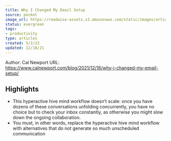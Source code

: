 ```yaml
---
title: Why I Changed My Email Setup
source: pocket
image_url: https://readwise-assets.s3.amazonaws.com/static/images/article1.be68295a7e40.png
status: evergreen
tags: 
- productivity 
type: articles
created: 5/2/22
updated: 12/18/21
---
```


Author: Cal Newport
URL: https://www.calnewport.com/blog/2021/12/16/why-i-changed-my-email-setup/

## Highlights
- This hyperactive hive mind workflow doesn’t scale: once you have dozens of these conversations unfolding concurrently, you have no choice but to check your inbox constantly, as otherwise you might slow down the ongoing collaboration.
- You must, in other words, replace the hyperactive hive mind workflow with alternatives that do not generate so much unscheduled communication
